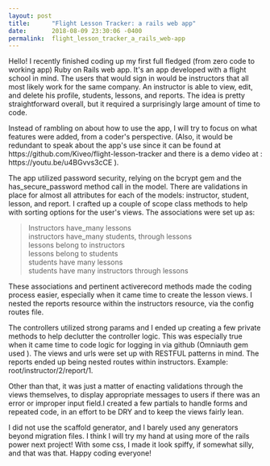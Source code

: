 ```yaml
---
layout: post
title:      "Flight Lesson Tracker: a rails web app"
date:       2018-08-09 23:30:06 -0400
permalink:  flight_lesson_tracker_a_rails_web-app
---
```



<p>Hello! I recently finished coding up my first full fledged (from zero code to working app) Ruby on Rails web app. It's an app developed with a flight school in mind. The users that would sign in would be instructors that all most likely work for the same company. An instructor is able to view, edit, and delete his profile, students, lessons, and reports. The idea is pretty straightforward overall, but it required a surprisingly large amount of time to code. </p>
<p>Instead of rambling on about how to use the app, I will try to focus on what features were added, from a coder's perspective. (Also, it would be redundant to speak about the app's use since it can be found at https://github.com/Kiveo/flight-lesson-tracker and there is a demo video at : https://youtu.be/u4BGvvs3cCE ).</p>
<p>The app utilized password security, relying on the bcrypt gem and the has_secure_password method call in the model. There are validations in place for almost all attributes for each of the models: instructor, student, lesson, and report. I crafted up a couple of scope class methods to help with sorting options for the user's views. The associations were set up as:</p>

> Instructors have_many lessons<br>
> instructors have_many students, through lessons<br>
> lessons belong to instructors<br>
> lessons belong to students<br>
> students have many lessons<br>
> students have many instructors through lessons

<p>These associations and pertinent activerecord methods made the coding process easier, especially when it came time to create the lesson views. I nested the reports resource within the instructors resource, via the config routes file.</p>
<p>The controllers utilized strong params and I ended up creating a few private methods to help declutter the controller logic. This was especially true when it came time to code logic for logging in via github (Omniauth gem used ). The views and urls were set up with RESTFUL patterns in mind. The reports ended up being nested routes within instructors. Example: root/instructor/2/report/1. </p>
<p>Other than that, it was just a matter of enacting validations through the views themselves, to display appropriate messages to users if there was an error or improper input field.I created a few partials to handle forms and repeated code, in an effort to be DRY and to keep the views fairly lean.</p>
<p>I did not use the scaffold generator, and I barely used any generators beyond migration files. I think I will try my hand at using more of the rails power next project! With some css, I made it look spiffy, if somewhat silly, and that was that. Happy coding everyone!</p>


